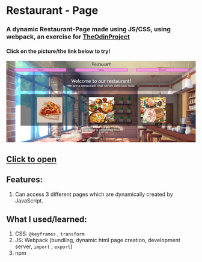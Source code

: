 # Restaurant - Page
### A dynamic Restaurant-Page made using JS/CSS, using webpack, an exercise for [TheOdinProject](theodinproject.com)
#### Click on the picture/the link below to try!

<a href="https://redplusblue.github.io/Restaurant-Page/"><img src="files/preview.png" alt="A preview picture" title="Click Me!"></a>

## [Click to open](https://redplusblue.github.io/Restaurant-Page/)

## Features:
1. Can access 3 different pages which are dynamically created by JavaScript.

## What I used/learned: 
1. CSS: `@keyframes` , `transform` 
2. JS: Webpack (bundling, dynamic html page creation, development server, `import` , `export`)
3. npm
